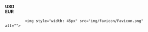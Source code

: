  <div class="dol-block">
                <!-- значки тут заменить -->
                <div>
                    <strong>USD</strong> &nbsp
                <span id="usd-rate"></span>
                </div>
                 <div>
                    <strong>EUR</strong> &nbsp
                <span id="eur-rate"></span>
                </div>
            </div>


             <img style="width: 45px" src="img/favicon/Favicon.png" alt="">